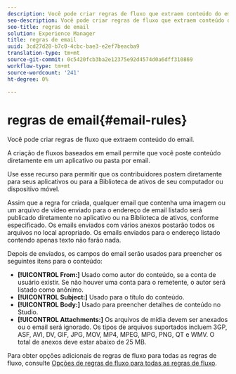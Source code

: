 ```yaml
---
description: Você pode criar regras de fluxo que extraem conteúdo do email.
seo-description: Você pode criar regras de fluxo que extraem conteúdo do email.
seo-title: regras de email
solution: Experience Manager
title: regras de email
uuid: 3cd27d28-b7c0-4cbc-bae3-e2ef7beacba9
translation-type: tm+mt
source-git-commit: 0c5420fcb3ba2e12375e92d4574d0a6dff310869
workflow-type: tm+mt
source-wordcount: '241'
ht-degree: 0%

---
```



# regras de email{#email-rules}

Você pode criar regras de fluxo que extraem conteúdo do email.

A criação de fluxos baseados em email permite que você poste conteúdo diretamente em um aplicativo ou pasta por email.

Use esse recurso para permitir que os contribuidores postem diretamente para seus aplicativos ou para a Biblioteca de ativos de seu computador ou dispositivo móvel.

Assim que a regra for criada, qualquer email que contenha uma imagem ou um arquivo de vídeo enviado para o endereço de email listado será publicado diretamente no aplicativo ou na Biblioteca de ativos, conforme especificado. Os emails enviados com vários anexos postarão todos os arquivos no local apropriado. Os emails enviados para o endereço listado contendo apenas texto não farão nada.

Depois de enviados, os campos do email serão usados para preencher os seguintes itens para o conteúdo:

* **[!UICONTROL From:]** Usado como autor do conteúdo, se a conta de usuário existir. Se não houver uma conta para o remetente, o autor será listado como anônimo.
* **[!UICONTROL Subject:]** Usado para o título do conteúdo.
* **[!UICONTROL Body:]** Usado para preencher detalhes de conteúdo no Studio.
* **[!UICONTROL Attachments:]** Os arquivos de mídia devem ser anexados ou o email será ignorado. Os tipos de arquivos suportados incluem 3GP, ASF, AVI, DV, GIF, JPG, MOV, MP4, MPEG, MPG, PNG, QT e WMV. O total de anexos deve estar abaixo de 25 MB.

Para obter opções adicionais de regras de fluxo para todas as regras de fluxo, consulte [Opções de regras de fluxo para todas as regras de fluxo](../c-streams/c-stream-rule-options-for-all-stream-rules.md#c_stream_rule_options_for_all_stream_rules).
